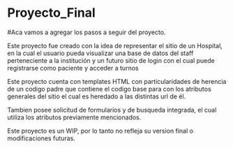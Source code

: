 # Proyecto_Final

#Aca vamos a agregar los pasos a seguir del proyecto.


Este proyecto fue creado con la idea de representar el sitio de un Hospital, en la cual el usuario pueda visualizar una base de datos 
del staff perteneciente a la institución y un futuro sitio de login con el cual puede registrarse como paciente y acceder a turnos

Este proyecto cuenta con templates HTML con particularidades de herencia de un codigo padre que contiene el codigo base para con los atributos generales del sitio el cual es heredado a las distintas url de él.

Tambien posee solicitud de formularios y de busqueda integrada, el cual utiliza los atributos previamente mencionados.

Este proyecto es un WIP, por lo tanto no refleja su version final o modificaciones futuras. 
